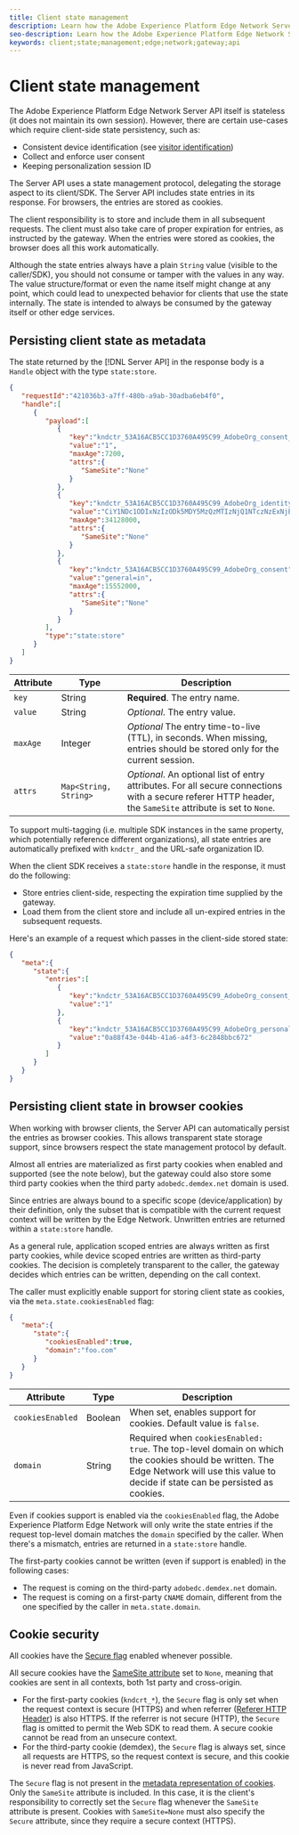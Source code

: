```yaml
---
title: Client state management
description: Learn how the Adobe Experience Platform Edge Network Server API manages client state
seo-description: Learn how the Adobe Experience Platform Edge Network Server API manages client state
keywords: client;state;management;edge;network;gateway;api
---
```


# Client state management

The Adobe Experience Platform Edge Network Server API itself is stateless (it does not maintain its own session). However, there are certain use-cases which require client-side state persistency, such as:

* Consistent device identification (see [visitor identification](visitor-identification.md))
* Collect and enforce user consent
* Keeping personalization session ID

The Server API uses a state management protocol, delegating the storage aspect to its client/SDK. The Server API includes state entries in its response. For browsers, the entries are stored as cookies.

The client responsibility is to store and include them in all subsequent requests. The client must also take care of proper expiration for entries, as instructed by the gateway. When the entries were stored as cookies, the browser does all this work automatically.

Although the state entries always have a plain `String` value (visible to the caller/SDK), you should not consume or tamper with the values in any way. The value structure/format or even the name itself might change at any point, which could lead to unexpected behavior for clients that use the state internally. The state is intended to always be consumed by the gateway itself or other edge services.

## Persisting client state as metadata

The state returned by the [!DNL Server API] in the response body is a `Handle` object with the type `state:store`.

```json
{
   "requestId":"421036b3-a7ff-480b-a9ab-30adba6eb4f0",
   "handle":[
      {
         "payload":[
            {
               "key":"kndctr_53A16ACB5CC1D3760A495C99_AdobeOrg_consent_check",
               "value":"1",
               "maxAge":7200,
               "attrs":{
                  "SameSite":"None"
               }
            },
            {
               "key":"kndctr_53A16ACB5CC1D3760A495C99_AdobeOrg_identity",
               "value":"CiY1NDc1ODIxNzIzODk5MDY5MzQzMTIzNjQ1NTczNzExNjE4OTA1MFINCLGOvszNLhABGAEgBKABsY6-zM0uqAGHz-z2y82cul3wAbGOvszNLg==",
               "maxAge":34128000,
               "attrs":{
                  "SameSite":"None"
               }
            },
            {
               "key":"kndctr_53A16ACB5CC1D3760A495C99_AdobeOrg_consent",
               "value":"general=in",
               "maxAge":15552000,
               "attrs":{
                  "SameSite":"None"
               }
            }
         ],
         "type":"state:store"
      }
   ]
}
```

| Attribute | Type | Description |
| --- | --- | --- |
| `key` | String | **Required**. The entry name. |
| `value` | String | *Optional*. The entry value. |
| `maxAge` | Integer | *Optional* The entry time-to-live (TTL), in seconds. When missing, entries should be stored only for the current session. |
| `attrs` | `Map<String, String>` | *Optional*. An optional list of entry attributes. For all secure connections with a secure referer HTTP header, the `SameSite` attribute is set to `None`. |


To support multi-tagging (i.e. multiple SDK instances in the same property, which potentially reference different organizations), all state entries are automatically prefixed with `kndctr_` and the URL-safe organization ID.

When the client SDK receives a `state:store` handle in the response, it must do the following:

* Store entries client-side, respecting the expiration time supplied by the gateway.
* Load them from the client store and include all un-expired entries in the subsequent requests.

Here's an example of a request which passes in the client-side stored state:

```json
{
   "meta":{
      "state":{
         "entries":[
            {
               "key":"kndctr_53A16ACB5CC1D3760A495C99_AdobeOrg_consent_check",
               "value":"1"
            },
            {
               "key":"kndctr_53A16ACB5CC1D3760A495C99_AdobeOrg_personalization_sessionId",
               "value":"0a88f43e-044b-41a6-a4f3-6c2848bbc672"
            }
         ]
      }
   }
}
```

## Persisting client state in browser cookies

When working with browser clients, the Server API can automatically persist the entries as browser cookies. This allows transparent state storage support, since browsers respect the state management protocol by default.

Almost all entries are materialized as first party cookies when enabled and supported (see the note below), but the gateway could also store some third party cookies when the third party `adobedc.demdex.net` domain is used.

Since entries are always bound to a specific scope (device/application) by their definition, only the subset that is compatible with the current request context will be written by the Edge Network. Unwritten entries are
returned within a `state:store` handle.

As a general rule, application scoped entries are always written as first party cookies, while device scoped entries are written as third-party cookies. The decision is completely transparent to the caller, the gateway decides which entries can be written, depending on the call context.

The caller must explicitly enable support for storing client state as cookies, via the `meta.state.cookiesEnabled` flag:

```json
{
   "meta":{
      "state":{
         "cookiesEnabled":true,
         "domain":"foo.com"
      }
   }
}
```

| Attribute | Type | Description |
| --- | --- | --- |
| `cookiesEnabled` | Boolean | When set, enables support for cookies. Default value is `false`. |
| `domain`  | String | Required when `cookiesEnabled: true`. The top-level domain on which the cookies should be written. The Edge Network will use this value to decide if state can be persisted as cookies. |

Even if cookies support is enabled via the `cookiesEnabled` flag, the Adobe Experience Platform Edge Network will only write the state entries if the request top-level domain matches the `domain` specified by the caller. When there's a mismatch, entries are returned in a `state:store` handle.

The first-party cookies cannot be written (even if support is enabled) in the following cases:

* The request is coming on the third-party `adobedc.demdex.net` domain.
* The request is coming on a first-party `CNAME` domain, different from the one specified by the caller in `meta.state.domain`.

## Cookie security

All cookies have the [Secure flag](https://developer.mozilla.org/en-US/docs/Web/HTTP/Cookies#restrict_access_to_cookies) enabled whenever possible.

All secure cookies have the [SameSite attribute](https://developer.mozilla.org/en-US/docs/Web/HTTP/Headers/Set-Cookie/SameSite) set to `None`, meaning that cookies are sent in all contexts, both 1st party and cross-origin.

* For the first-party cookies (`kndcrt_*`), the `Secure` flag is only set when the request context is secure (HTTPS) and when referrer ([Referer HTTP Header](https://developer.mozilla.org/en-US/docs/Web/HTTP/Headers/Referer)) is also HTTPS. If the referrer is not secure (HTTP), the `Secure` flag is omitted to permit the Web SDK to read them. A secure cookie cannot be read from an unsecure context.
* For the third-party cookie (demdex), the `Secure` flag is always set, since all requests are HTTPS, so the request context is secure, and this cookie is never read from JavaScript.

The `Secure` flag is not present in the [metadata representation of cookies](#state-as-metadata). Only the `SameSite` attribute is included. In this case, it is the client's responsibility to correctly set the `Secure` flag whenever the `SameSite` attribute is present. Cookies with `SameSite=None` must also specify the `Secure` attribute, since they require a secure context (HTTPS).
